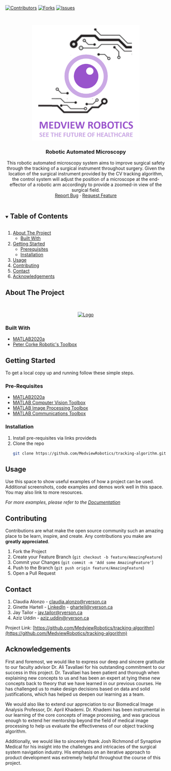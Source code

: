 [![Contributors][contributors-shield]][contributors-url]
[![Forks][forks-shield]][forks-url]
[![Issues][issues-shield]][issues-url]


<!-- PROJECT LOGO -->
<br />
<p align="center">
  <a href="https://github.com/MedviewRobotics/tracking-algorithm">
    <img src="images/Logo.png" alt="Logo" width="338" height="361">
  </a>

  <h3 align="center">Robotic Automated Microscopy</h3>

  <p align="center">
    This robotic automated microscopy system aims to improve surgical safety through the tracking of a surgical instrument throughout surgery. Given the location of the surgical instrument provided by the CV tracking algorithm, the control system will adjust the position of a microscope at the end-effector of a robotic arm accordingly to provide a zoomed-in view of the surgical field.
    <br />
    <a href="https://github.com/MedviewRobotics/tracking-algorithm/issues">Report Bug</a>
    ·
    <a href="https://github.com/MedviewRobotics/tracking-algorithm/issues">Request Feature</a>
  </p>
</p>



<!-- TABLE OF CONTENTS -->
<details open="open">
  <summary><h2 style="display: inline-block">Table of Contents</h2></summary>
  <ol>
    <li>
      <a href="#about-the-project">About The Project</a>
      <ul>
        <li><a href="#built-with">Built With</a></li>
      </ul>
    </li>
    <li>
      <a href="#getting-started">Getting Started</a>
      <ul>
        <li><a href="#prerequisites">Prerequisites</a></li>
        <li><a href="#installation">Installation</a></li>
      </ul>
    </li>
    <li><a href="#usage">Usage</a></li>
    <li><a href="#contributing">Contributing</a></li>
    <li><a href="#contact">Contact</a></li>
    <li><a href="#acknowledgements">Acknowledgements</a></li>
  </ol>
</details>



<!-- ABOUT THE PROJECT -->
## About The Project

</br>
<p align="center">
  <a href="https://github.com/MedviewRobotics/tracking-algorithm">
    <img src="images/Assembly of Components v11.gif" alt="Logo" width="640" height="271">
  </a>
</p>


### Built With

* [MATLAB2020a](https://www.mathworks.com/products/new_products/release2020a.html?s_tid=srchtitle)
* [Peter Corke Robotic's Toolbox](https://petercorke.com/toolboxes/robotics-toolbox/)


<!-- GETTING STARTED -->
## Getting Started

To get a local copy up and running follow these simple steps.

### Pre-Requisites

* [MATLAB2020a](https://www.mathworks.com/products/new_products/release2020a.html?s_tid=srchtitle)
* [MATLAB Computer Vision Toolbox](https://www.mathworks.com/help/vision/index.html?searchHighlight=Computer%20vision&s_tid=srchtitle) 
* [MATLAB Image Processing Toolbox](https://www.mathworks.com/products/image.html?s_tid=srchtitle)
* [MATLAB Communications Toolbox](https://www.mathworks.com/help/comm/index.html?s_tid=srchtitle)

### Installation

1. Install pre-requisites via links provideds
2. Clone the repo
   ```sh
   git clone https://github.com/MedviewRobotics/tracking-algorithm.git
   ```

<!-- USAGE EXAMPLES -->
## Usage

Use this space to show useful examples of how a project can be used. Additional screenshots, code examples and demos work well in this space. You may also link to more resources.

_For more examples, please refer to the [Documentation](https://example.com)_


<!-- CONTRIBUTING -->
## Contributing

Contributions are what make the open source community such an amazing place to be learn, inspire, and create. Any contributions you make are **greatly appreciated**.

1. Fork the Project
2. Create your Feature Branch (`git checkout -b feature/AmazingFeature`)
3. Commit your Changes (`git commit -m 'Add some AmazingFeature'`)
4. Push to the Branch (`git push origin feature/AmazingFeature`)
5. Open a Pull Request


<!-- CONTACT -->
## Contact

1. Claudia Alonzo - claudia.alonzo@ryerson.ca
2. Ginette Hartell - [LinkedIn](https://www.linkedin.com/in/ginette-hartell/) - ghartell@ryerson.ca
3. Jay Tailor - jay.tailor@ryerson.ca
4. Aziz Uddin - aziz.uddin@ryerson.ca

Project Link: [https://github.com/MedviewRobotics/tracking-algorithm](https://github.com/MedviewRobotics/tracking-algorithm)



<!-- ACKNOWLEDGEMENTS -->
## Acknowledgements

First and foremost, we would like to express our deep and sincere gratitude to our faculty advisor Dr. Ali Tavallaei for his outstanding commitment to our success in this project. Dr. Tavallaei has been patient and thorough when explaining new concepts to us and has been an expert at tying these new concepts back to theory that we have learned in our previous courses. He has challenged us to make design decisions based on data and solid justifications, which has helped us deepen our learning as a team.

We would also like to extend our appreciation to our Biomedical Image Analysis Professor, Dr. April Khademi. Dr. Khademi has been instrumental in our learning of the core concepts of image processing, and was gracious enough to extend her mentorship beyond the field of medical image processing to help us evaluate the effectiveness of our object tracking algorithm.

Additionally, we would like to sincerely thank Josh Richmond of Synaptive Medical for his insight into the challenges and intricacies of the surgical system navigation industry. His emphasis on an iterative approach to product development was extremely helpful throughout the course of this project.




<!-- MARKDOWN LINKS & IMAGES -->
<!-- https://www.markdownguide.org/basic-syntax/#reference-style-links -->
[contributors-shield]: https://img.shields.io/github/contributors/MedviewRobotics/tracking-algorithm.svg?style=for-the-badge
[contributors-url]: https://github.com/MedviewRobotics/tracking-algorithm/graphs/contributors
[forks-shield]: https://img.shields.io/github/forks/MedviewRobotics/tracking-algorithm.svg?style=for-the-badge
[forks-url]: https://github.com/MedviewRobotics/tracking-algorithm/network/members
[issues-shield]: https://img.shields.io/github/issues/MedviewRobotics/tracking-algorithm.svg?style=for-the-badge
[issues-url]: https://github.com/MedviewRobotics/tracking-algorithm/issues
